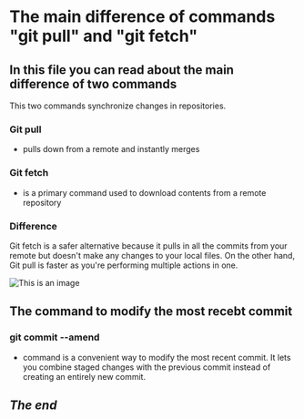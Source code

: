 # The main difference of commands "git pull" and "git fetch"
## In this file you can read about the main difference of two commands
This two commands synchronize changes in repositories.
### **Git pull**
- pulls down from a remote and instantly merges
### **Git fetch**
 - is a primary command used to download contents from a remote repository
 ### **Difference**
Git fetch is a safer alternative because it pulls in all the commits from your remote but doesn't make any changes to your local files. On the other hand, Git pull is faster as you're performing multiple actions in one.

![This is an image](https://s3.amazonaws.com/media.eremedia.com/uploads/2017/02/github12.gif)
## The command to modify the most recebt commit
### **git commit --amend**
-  command is a convenient way to modify the most recent commit. It lets you combine staged changes with the previous commit instead of creating an entirely new commit.
## *The end*








